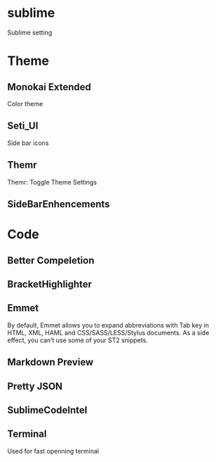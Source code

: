 # sublime
Sublime setting

# Theme

## Monokai Extended
Color theme

## Seti_UI
Side bar icons

## Themr
Themr: Toggle Theme Settings

## SideBarEnhencements

# Code

## Better Compeletion

## BracketHighlighter

## Emmet
By default, Emmet allows you to expand abbreviations with Tab key in HTML, XML, HAML and CSS/SASS/LESS/Stylus documents. As a side effect, you can’t use some of your ST2 snippets.
  
## Markdown Preview



## Pretty JSON

## SublimeCodeIntel

## Terminal
Used for fast openning terminal
